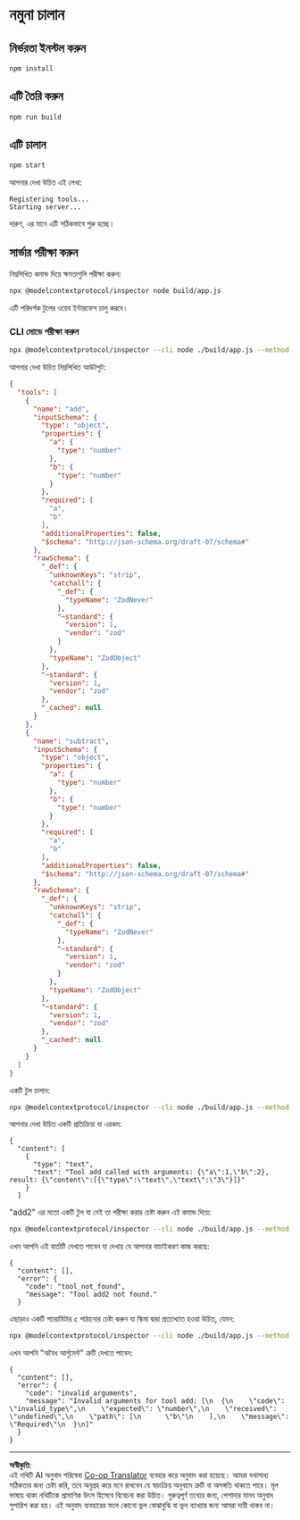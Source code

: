 <!--
CO_OP_TRANSLATOR_METADATA:
{
  "original_hash": "b4662e0a75e645f3eeb4e69e5ba905f4",
  "translation_date": "2025-10-06T16:08:32+00:00",
  "source_file": "03-GettingStarted/10-advanced/code/typescript/README.md",
  "language_code": "bn"
}
-->
# নমুনা চালান

## নির্ভরতা ইনস্টল করুন

```sh
npm install
```

## এটি তৈরি করুন

```sh
npm run build
```

## এটি চালান

```sh
npm start
```

আপনার দেখা উচিত এই লেখা:

```text
Registering tools...
Starting server...
```

দারুণ, এর মানে এটি সঠিকভাবে শুরু হচ্ছে।

## সার্ভার পরীক্ষা করুন

নিম্নলিখিত কমান্ড দিয়ে ক্ষমতাগুলি পরীক্ষা করুন:

```sh
npx @modelcontextprotocol/inspector node build/app.js
```

এটি পরিদর্শক টুলের ওয়েব ইন্টারফেস চালু করবে।

### CLI মোডে পরীক্ষা করুন

```sh
npx @modelcontextprotocol/inspector --cli node ./build/app.js --method tools/list
```

আপনার দেখা উচিত নিম্নলিখিত আউটপুট:

```json
{
  "tools": [
    {
      "name": "add",
      "inputSchema": {
        "type": "object",
        "properties": {
          "a": {
            "type": "number"
          },
          "b": {
            "type": "number"
          }
        },
        "required": [
          "a",
          "b"
        ],
        "additionalProperties": false,
        "$schema": "http://json-schema.org/draft-07/schema#"
      },
      "rawSchema": {
        "_def": {
          "unknownKeys": "strip",
          "catchall": {
            "_def": {
              "typeName": "ZodNever"
            },
            "~standard": {
              "version": 1,
              "vendor": "zod"
            }
          },
          "typeName": "ZodObject"
        },
        "~standard": {
          "version": 1,
          "vendor": "zod"
        },
        "_cached": null
      }
    },
    {
      "name": "subtract",
      "inputSchema": {
        "type": "object",
        "properties": {
          "a": {
            "type": "number"
          },
          "b": {
            "type": "number"
          }
        },
        "required": [
          "a",
          "b"
        ],
        "additionalProperties": false,
        "$schema": "http://json-schema.org/draft-07/schema#"
      },
      "rawSchema": {
        "_def": {
          "unknownKeys": "strip",
          "catchall": {
            "_def": {
              "typeName": "ZodNever"
            },
            "~standard": {
              "version": 1,
              "vendor": "zod"
            }
          },
          "typeName": "ZodObject"
        },
        "~standard": {
          "version": 1,
          "vendor": "zod"
        },
        "_cached": null
      }
    }
  ]
}
```

একটি টুল চালান:

```sh
npx @modelcontextprotocol/inspector --cli node ./build/app.js --method tools/call --tool-name add --tool-arg a=1 --tool-arg b=2
```

আপনার দেখা উচিত একটি প্রতিক্রিয়া যা এরকম:

```text
{
  "content": [
    {
      "type": "text",
      "text": "Tool add called with arguments: {\"a\":1,\"b\":2}, result: {\"content\":[{\"type\":\"text\",\"text\":\"3\"}]}"
    }
  ]
```

"add2" এর মতো একটি টুল যা নেই তা পরীক্ষা করার চেষ্টা করুন এই কমান্ড দিয়ে:

```sh
npx @modelcontextprotocol/inspector --cli node ./build/app.js --method tools/call --tool-name add2 --tool-arg a=1 --tool-arg b=2
```

এখন আপনি এই বার্তাটি দেখতে পাবেন যা দেখায় যে আপনার যাচাইকরণ কাজ করছে:

```text
{
  "content": [],
  "error": {
    "code": "tool_not_found",
    "message": "Tool add2 not found."
  }
```

এছাড়াও একটি প্যারামিটার `c` পাঠানোর চেষ্টা করুন যা স্কিমা দ্বারা প্রত্যাখ্যাত হওয়া উচিত, যেমন:

```sh
npx @modelcontextprotocol/inspector --cli node ./build/app.js --method tools/call --tool-name add --tool-arg a=1 --tool-arg c=2
```

এখন আপনি "অবৈধ আর্গুমেন্ট" ত্রুটি দেখতে পাবেন:

```text
{
  "content": [],
  "error": {
    "code": "invalid_arguments",
    "message": "Invalid arguments for tool add: [\n  {\n    \"code\": \"invalid_type\",\n    \"expected\": \"number\",\n    \"received\": \"undefined\",\n    \"path\": [\n      \"b\"\n    ],\n    \"message\": \"Required\"\n  }\n]"
  }
}
```

---

**অস্বীকৃতি**:  
এই নথিটি AI অনুবাদ পরিষেবা [Co-op Translator](https://github.com/Azure/co-op-translator) ব্যবহার করে অনুবাদ করা হয়েছে। আমরা যথাসাধ্য সঠিকতার জন্য চেষ্টা করি, তবে অনুগ্রহ করে মনে রাখবেন যে স্বয়ংক্রিয় অনুবাদে ত্রুটি বা অসঙ্গতি থাকতে পারে। মূল ভাষায় থাকা নথিটিকে প্রামাণিক উৎস হিসেবে বিবেচনা করা উচিত। গুরুত্বপূর্ণ তথ্যের জন্য, পেশাদার মানব অনুবাদ সুপারিশ করা হয়। এই অনুবাদ ব্যবহারের ফলে কোনো ভুল বোঝাবুঝি বা ভুল ব্যাখ্যার জন্য আমরা দায়ী থাকব না।